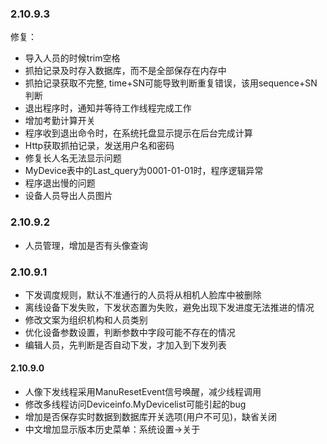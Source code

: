 ### 2.10.9.3
修复：
- 导入人员的时候trim空格
- 抓拍记录及时存入数据库，而不是全部保存在内存中
- 抓拍记录获取不完整, time+SN可能导致判断重复错误，该用sequence+SN判断
- 退出程序时，通知并等待工作线程完成工作
- 增加考勤计算开关
- 程序收到退出命令时，在系统托盘显示提示在后台完成计算
- Http获取抓拍记录，发送用户名和密码
- 修复长人名无法显示问题
- MyDevice表中的Last_query为0001-01-01时，程序逻辑异常
- 程序退出慢的问题
- 设备人员导出人员图片

### 2.10.9.2
- 人员管理，增加是否有头像查询

### 2.10.9.1
- 下发调度规则，默认不准通行的人员将从相机人脸库中被删除
- 离线设备下发失败，下发状态置为失败，避免出现下发进度无法推进的情况
- 修改文案为组织机构和人员类别
- 优化设备参数设置，判断参数中字段可能不存在的情况
- 编辑人员，先判断是否自动下发，才加入到下发列表

#### 2.10.9.0
- 人像下发线程采用ManuResetEvent信号唤醒，减少线程调用
- 修改多线程访问Deviceinfo.MyDevicelist可能引起的bug
- 增加是否保存实时数据到数据库开关选项(用户不可见)，缺省关闭
- 中文增加显示版本历史菜单：系统设置->关于

